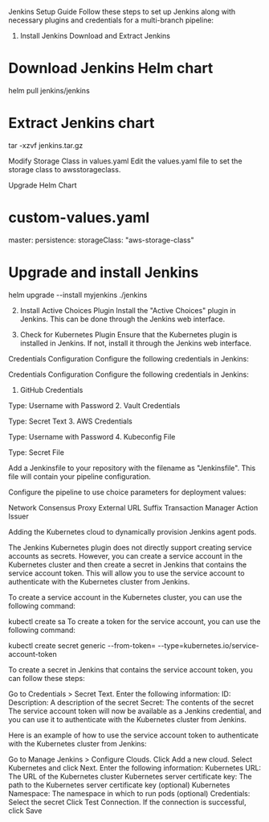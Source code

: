 Jenkins Setup Guide
Follow these steps to set up Jenkins along with necessary plugins and credentials for a multi-branch pipeline:

1. Install Jenkins
Download and Extract Jenkins

# Download Jenkins Helm chart
helm pull jenkins/jenkins

# Extract Jenkins chart

tar -xzvf jenkins.tar.gz

Modify Storage Class in values.yaml
Edit the values.yaml file to set the storage class to awsstorageclass.

Upgrade Helm Chart

# custom-values.yaml

master:
  persistence:
    storageClass: "aws-storage-class"


# Upgrade and install Jenkins
helm upgrade --install myjenkins ./jenkins

2. Install Active Choices Plugin
Install the "Active Choices" plugin in Jenkins. This can be done through the Jenkins web interface.

3. Check for Kubernetes Plugin
Ensure that the Kubernetes plugin is installed in Jenkins. If not, install it through the Jenkins web interface.

Credentials Configuration
Configure the following credentials in Jenkins:



Credentials Configuration
Configure the following credentials in Jenkins:

1. GitHub Credentials

Type: Username with Password
2. Vault Credentials

Type: Secret Text
3. AWS Credentials

Type: Username with Password
4. Kubeconfig File

Type: Secret File

Add a Jenkinsfile to your repository with the filename as "Jenkinsfile". This file will contain your pipeline configuration.

Configure the pipeline to use choice parameters for deployment values:

Network
Consensus
Proxy
External URL Suffix
Transaction Manager
Action
Issuer

Adding the Kubernetes cloud to dynamically provision Jenkins agent pods.

The Jenkins Kubernetes plugin does not directly support creating service accounts as secrets. However, you can create a service account in the Kubernetes cluster and then create a secret in Jenkins that contains the service account token. This will allow you to use the service account to authenticate with the Kubernetes cluster from Jenkins.

To create a service account in the Kubernetes cluster, you can use the following command:

kubectl create sa <service-account-name>
To create a token for the service account, you can use the following command:

kubectl create secret generic <secret-name> --from-token=<service-account-name> --type=kubernetes.io/service-account-token

To create a secret in Jenkins that contains the service account token, you can follow these steps:

Go to Credentials > Secret Text.
Enter the following information:
ID: <secret-name>
Description: A description of the secret
Secret: The contents of the <secret-name> secret
The service account token will now be available as a Jenkins credential, and you can use it to authenticate with the Kubernetes cluster from Jenkins.

Here is an example of how to use the service account token to authenticate with the Kubernetes cluster from Jenkins:

Go to Manage Jenkins > Configure Clouds.
Click Add a new cloud.
Select Kubernetes and click Next.
Enter the following information:
Kubernetes URL: The URL of the Kubernetes cluster
Kubernetes server certificate key: The path to the Kubernetes server certificate key (optional)
Kubernetes Namespace: The namespace in which to run pods (optional)
Credentials: Select the <secret-name> secret
Click Test Connection.
If the connection is successful, click Save
